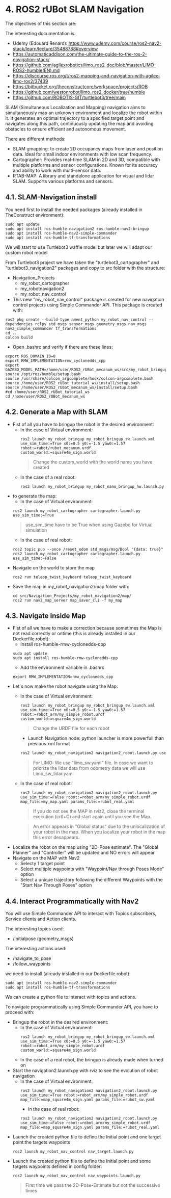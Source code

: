 # **4. ROS2 rUBot SLAM Navigation**

The objectives of this section are:

The interesting documentation is:
- Udemy (Edouard Renard): https://www.udemy.com/course/ros2-nav2-stack/learn/lecture/35488788#overview
- https://automaticaddison.com/the-ultimate-guide-to-the-ros-2-navigation-stack/
- https://github.com/agilexrobotics/limo_ros2_doc/blob/master/LIMO-ROS2-humble(EN).md
- https://discourse.ros.org/t/ros2-mapping-and-navigation-with-agilex-limo-ros2/37439
- https://bitbucket.org/theconstructcore/workspace/projects/ROB
- https://github.com/westonrobot/limo_ros2_docker/tree/humble
- https://github.com/ROBOTIS-GIT/turtlebot3/tree/main

SLAM (Simultaneous Localization and Mapping) navigation aims to simultaneously map an unknown environment and localize the robot within it. It generates an optimal trajectory to a specified target point and navigates along this path, continuously updating the map and avoiding obstacles to ensure efficient and autonomous movement.

There are different methods:
- SLAM gmapping: to create 2D occupancy maps from laser and position data. Ideal for small indoor environments with low scan frequency.
- Cartographer: Provides real-time SLAM in 2D and 3D, compatible with multiple platforms and sensor configurations. Known for its accuracy and ability to work with multi-sensor data.
- RTAB-MAP: A library and standalone application for visual and lidar SLAM. Supports various platforms and sensors.

## **4.1. SLAM-Navigation install**

You need first to install the needed packages (already installed in TheConstruct environment):
```shell
sudo apt update
sudo apt install ros-humble-navigation2 ros-humble-nav2-bringup
sudo apt install ros-humble-nav2-simple-commander
sudo apt install ros-humble-tf-transformations
```
We will start to use Turtlebot3 waffle model but later we will adapt our custom robot model

From Turtlebot3 project we have taken the "turtlebot3_cartographer" and "turtlebot3_navigation2" packages and copy to src folder with the structure:
- Navigation_Projects
    - my_robot_cartographer
    - my_robotnavigation2
    - my_robot_nav_control
- This new "my_robot_nav_control" package is created for new navigation control projects using Simple Commander API. This package is created with:
````shell
ros2 pkg create --build-type ament_python my_robot_nav_control --dependencies rclpy std_msgs sensor_msgs geometry_msgs nav_msgs nav2_simple_commander tf_transformations
cd ..
colcon build
````

- Open .bashrc and verify if there are these lines:
````shell
export ROS_DOMAIN_ID=0
export RMW_IMPLEMENTATION=rmw_cyclonedds_cpp
export GAZEBO_MODEL_PATH=/home/user/ROS2_rUBot_mecanum_ws/src/my_robot_bringup/models:$GAZEBO_MODEL_PATH
source /opt/ros/humble/setup.bash
source /usr/share/colcon_argcomplete/hook/colcon-argcomplete.bash
source /home/user/ROS2_rUBot_tutorial_ws/install/setup.bash
source /home/user/ROS2_rUBot_mecanum_ws/install/setup.bash
#cd /home/user/ROS2_rUBot_tutorial_ws
cd /home/user/ROS2_rUBot_mecanum_ws
````

## **4.2. Generate a Map with SLAM**

- Fist of all you have to bringup the robot in the desired environment:
    - In the case of Virtual environment:
        ````shell
        ros2 launch my_robot_bringup my_robot_bringup_sw.launch.xml use_sim_time:=True x0:=0.5 y0:=-1.5 yaw0:=1.57 robot:=rubot/rubot_mecanum.urdf custom_world:=square4m_sign.world
        ````
        >Change the custom_world with the world name you have created
    - In the case of a real robot:
        ````shell
        ros2 launch my_robot_bringup my_robot_nano_bringup_hw.launch.py
        ````    
- to generate the map:
    - In the case of Virtual environment:
    ````shell
    ros2 launch my_robot_cartographer cartographer.launch.py use_sim_time:=True
    ````
    >use_sim_time have to be True when using Gazebo for Virtual simulation
    - In the case of real robot:
    ````shell
    ros2 topic pub --once /reset_odom std_msgs/msg/Bool "{data: true}"
    ros2 launch my_robot_cartographer cartographer.launch.py use_sim_time:=False
    ````
- Navigate on the world to store the map
    ````shell
    ros2 run teleop_twist_keyboard teleop_twist_keyboard
    ````
- Save the map in my_robot_navigation2/map folder with:
    ````shell
    cd src/Navigation_Projects/my_robot_navigation2/map/
    ros2 run nav2_map_server map_saver_cli -f my_map
    ````

## **4.3. Navigate inside Map**

- Fist of all we have to make a correction because sometimes the Map is not read correctly or ontime (this is already installed in our Dockerfile.robot):
    - Install ros-humble-rmw-cyclonedds-cpp
    ````shell
    sudo apt update
    sudo apt install ros-humble-rmw-cyclonedds-cpp
    ````
    - Add the environment variable in .bashrc
    ````shell
    export RMW_IMPLEMENTATION=rmw_cyclonedds_cpp
    ````
- Let`s now make the robot navigate using the Map:
    - In the case of Virtual environment:
        ````shell
        ros2 launch my_robot_bringup my_robot_bringup_sw.launch.xml use_sim_time:=True x0:=0.5 y0:=-1.5 yaw0:=1.57 robot:=robot_arm/my_simple_robot.urdf custom_world:=square4m_sign.world
        ````
        >Change the URDF file for each robot
        - Launch Navigation node: python launcher is more powerfull than previous xml format
        ````bash
        ros2 launch my_robot_navigation2 navigation2_robot.launch.py use_sim_time:=True robot:=robot_arm/my_simple_robot.urdf map_file:=map_square4m_sign.yaml params_file:=rubot_sw.yaml 
        ````
        >For LIMO: We use "limo_sw.yaml" file. In case we want to priorize the lidar data from odometry data we will use Limo_sw_lidar.yaml
    - In the case of real robot:
        ````shell
        ros2 launch my_robot_navigation2 navigation2_robot.launch.py use_sim_time:=False robot:=robot_arm/my_simple_robot.urdf map_file:=my_map.yaml params_file:=rubot_real.yaml
        ````
        > If you do not see the MAP in rviz2, close the terminal execution (crtl+C) and start again until you see the Map.

        > An error appears in "Global status" due to the unlocalization of your robot in the map. When you localize your robot in the map this error desappears.
- Localize the robot on the map using "2D-Pose estimate". The "Global Planner" and "Controller" will be updated and NO errors will appear
- Navigate on the MAP with Nav2
    - Selecty 1 target point
    - Select multiple waypoints with "Waypoint/Nav through Poses Mode" option
    - Select a unique trajectory following the different Waypoints with the "Start Nav Through Poses" option

## **4.4. Interact Programmatically with Nav2**

You will use Simple Commander API to interact with Topics subscribers, Service clients and Action clients.

The interesting topics used:
- /initialpose (geometry_msgs)

The interesting actions used:
- /navigate_to_pose
- /follow_waypoints

we need to install (already installed in our Dockerfile.robot):
````shell
sudo apt install ros-humble-nav2-simple-commander
sudo apt install ros-humble-tf-transformations
````
We can create a python file to interact with topics and actions.

To navigate programmatically using Simple Commander API, you have to proceed with:
- Bringup the robot in the desired environment:
    - In the case of Virtual environment:
        ````shell
        ros2 launch my_robot_bringup my_robot_bringup_sw.launch.xml use_sim_time:=True x0:=0.5 y0:=-1.5 yaw0:=1.57 robot:=robot_arm/my_simple_robot.urdf  custom_world:=square4m_sign.world
        ````
    - In the case of a real robot, the bringup is already made when turned on
- Start the navigation2.launch.py with rviz to see the evolution of robot navigation
    - In the case of Virtual environment:
        ````shell
        ros2 launch my_robot_navigation2 navigation2_robot.launch.py use_sim_time:=True robot:=robot_arm/my_simple_robot.urdf map_file:=map_square4m_sign.yaml params_file:=rubot_sw.yaml
        ````
        - In the case of real robot:
        ````shell
        ros2 launch my_robot_navigation2 navigation2_robot.launch.py use_sim_time:=False robot:=robot_arm/my_simple_robot.urdf map_file:=map_square4m_sign.yaml params_file:=rubot_real.yaml
        ````
- Launch the created python file to define the Initial point and one target point:the targets waypoints
    ````shell
    ros2 launch my_robot_nav_control nav_target.launch.py
    ````
- Launch the created python file to define the Initial point and some targets waypoints defined in config folder:
    ````
    ros2 launch my_robot_nav_control nav_waypoints.launch.py
    ````
    >First time we pass the 2D-Pose-Estimate but not the successive times

